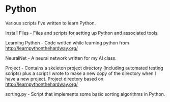 Python
======

Various scripts I've written to learn Python.

Install Files - Files and scripts for setting up Python and associated tools.

Learning Python - Code written while learning python from http://learnpythonthehardway.org/

NeuralNet - A neural network written for my AI class.

Project - Contains a skeleton project directory (including automated testing scripts) plus a script I wrote to make a new copy of the directory when I have a new project. Project directory based on http://learnpythonthehardway.org/

sorting.py - Script that implements some basic sorting algorithms in Python.
